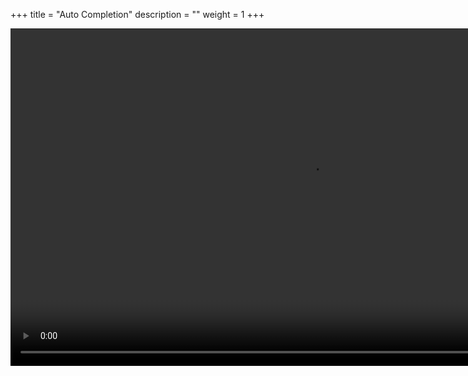 +++
title = "Auto Completion"
description = ""
weight = 1
+++

<video width="960" height="540" controls>
  <source src="https://user-images.githubusercontent.com/4275753/166963760-341d4e4c-b264-4f63-879a-15870bc750f4.mov" type="video/mp4">
Your browser does not support the video tag.
</video>